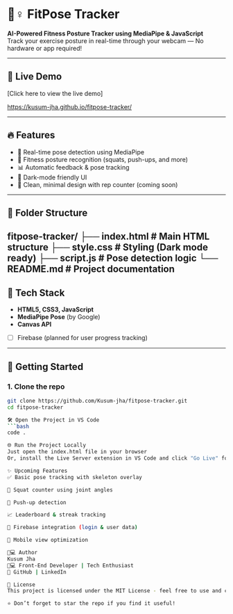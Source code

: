 # 🧘♀️ FitPose Tracker

**AI-Powered Fitness Posture Tracker using MediaPipe & JavaScript**  
Track your exercise posture in real-time through your webcam — No hardware or app required!

---

## 📸 Live Demo

[Click here to view the live demo]

https://kusum-jha.github.io/fitpose-tracker/


---

## 🔥 Features

- 🧠 Real-time pose detection using MediaPipe
- 💪 Fitness posture recognition (squats, push-ups, and more)
- 📊 Automatic feedback & pose tracking
- 🌙 Dark-mode friendly UI
- 🎯 Clean, minimal design with rep counter (coming soon)

---

## 📂 Folder Structure

fitpose-tracker/
 ├── index.html # Main HTML structure
 ├── style.css # Styling (Dark mode ready) 
 ├── script.js # Pose detection logic 
 └── README.md # Project documentation
 ---

## 🧰 Tech Stack

- **HTML5, CSS3, JavaScript**
- **MediaPipe Pose** (by Google)
- **Canvas API**
- [ ] Firebase (planned for user progress tracking)

---

## 🚀 Getting Started

### 1. Clone the repo

```bash
git clone https://github.com/Kusum-jha/fitpose-tracker.git
cd fitpose-tracker

🛠️ Open the Project in VS Code
```bash
code .

🌐 Run the Project Locally
Just open the index.html file in your browser
Or, install the Live Server extension in VS Code and click "Go Live" for live preview with auto-reload.

✨ Upcoming Features
✅ Basic pose tracking with skeleton overlay

🔄 Squat counter using joint angles

🧍 Push-up detection

📈 Leaderboard & streak tracking

💾 Firebase integration (login & user data)

📱 Mobile view optimization

🧑💻 Author
Kusum Jha
👩💻 Front-End Developer | Tech Enthusiast
📌 GitHub | LinkedIn

📜 License
This project is licensed under the MIT License - feel free to use and contribute.

⭐ Don’t forget to star the repo if you find it useful!


